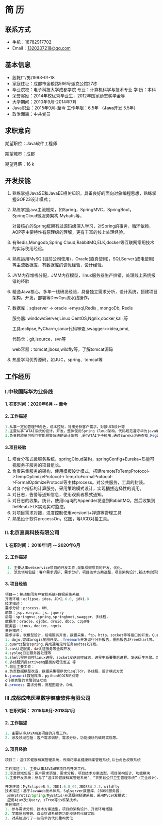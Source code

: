 #                                                      简 历

## 联系方式

- 手机：18782917702
- Email：1320207218@qq.com

## 基本信息

- 殷乾广/男/1993-01-18
- 家庭住址：成都市金粮路566号派克公馆27栋
- 毕业院校：电子科技大学成都学院         专业：计算机科学与技术专业             学 历：本科    
- 荣誉奖励：2014年校优秀毕业生，2012年国家励志奖学金等                       
- 大学期间：2010年9月-2014年7月
- Java职业：2015年9月-至今               工作年限：6.5年 （**Java**开发 5.5年）
- 政治面貌：中共党员          							

## 求职意向

期望职位：Java软件工程师

期望城市：成都

期望月薪：16 k 

## 开发技能

1.  熟练掌握JavaSE和JavaEE相关知识，具备良好的面向对象编程思想，熟练掌握GOF23设计模式；

2. 熟练掌握java主流框架，如Spring，SpringMVC，SpringBoot，SpringCloud微服务架构,Mybatis等，

   对最核心的Spring框架有过源码级深入学习，对Spring的事务，循环依赖，AOP等主要特性有原理级的理解，更有丰富的线上处理经验。

3. 有Redis,Mongodb,Spring Cloud,RabbitMQ,ELK,docker等互联网常用技术的实际使用经验。

4. 熟练运用MySQl(目前公司使用)，Oracle(直真使用)，SQLServer(成电使用)等主流数据库，有数据库的调优经验，设计经验。

5. JVM内存堆栈分配，JMM内存模型，linux服务器生产排错，处理线上系统报错的经验

6. 精通Java核心，多年一线研发经验，具备独立需求分析，设计系统，搭建项目架构，开发，部署等DevOps流水线操作。

7. 数据库：sqlserver -> oracle ->mysql,Redis , mongoDb, Redis

   服务器:   windowsServer,Linux CentOS,Ngnix,docker,kali,等

   工具:eclipse,PyCharm,sonar代码审查,swagger>>idea,pmd,

   代码仓：git,isource，svn等

   web容器：tomcat,jboss,wildfly等，了解tomcat源码

8. 热爱学习优秀源码，如JUC，spring、tomcat等



## 工作经历

   ### Ⅰ.中软国际华为业务线

#### 1. 在职时间：2020年6月 -- 至今

#### 2. 工作描述

```java
1.从事一定的管理PM角色，成本控制，对接分析客户需求，对接UCD设计等
2.主要从事TATAI系统的设计，开发，整体使用Spring Cloud架构，代码规范遵守华为java编码军规，使用checkStyle，PMD等多层级代码检视工具规范代码，华为云龙服务部署等。学习了解到了华为的代码，运维，管理的规范性。
3.负责的质量可视与智能预警系统的设计架构 ,是TATAI下子模块,通过Eureka注册查找,Fegin调用其他系统的接口(例如collection-servcice)。webservice 调用外部系统的接口（例如 李冰系统，猛犸数据中心系统，dts缺陷，testCase，CodeHub gitlab 等）获取数据，服务。然后做出华为业务部门的代码质量统计，生命周期检测服务。以及使用AthenaBi powerBi做自定义报表开发分析功能。
```

#### 3.项目经验

1. 塔台分布式微服务系统，springCloud架构，springConfig+Eureka+质量可视服务子服务的项目组长。
2. 负责采集服务的架构，使用模板设计模式，搭建remoteToTempProtocol->TempOptimizeProtocol->TempToFormalProtocol->FormalOptimizeProtocol等主体process。对公共服务，工具的封装。
3. 对各个指标的计算服务，采用策略模式设计，实现插拔选择性的调用。
4. 对日志，告警等通知信息，使用观察者模式通知。
5. 对日志的收集，统计，使用log4j的Appender发送到RabbitMQ，然后收集到fielBeat+ELK实现实时监控。
6. 对项目需求对接，进度控制使用versionIt+禅道等管理工具
7. 熟悉设计软件processOn，亿图，等UCD对接工具。





### Ⅱ.北京直真科技有限公司

#### 1. 在职时间： 2018年1月 -- 2020年6月

#### 2. 工作描述

```java
 1. 主要从事webservice项目的开发工作,采集框架项目的开发，优化。
 2. 涉及领域包括：客户需求调研、需求分析，项目技术方案选型，项目架构设计,新技术的预研、功能模块的编码实现等。
```

#### 3. 项目经验

```java
项目一：移动集团客户支撑系统+数据采集系统
开发环境：eclipse，idea，JDK1.6.0, jdk1.8
技术描述：
需求分析：process，UML
前端：jsp，easyui，js，jquery
后端：springmvc,spring,springboot,swagger，多线程，
数据库：oracle，ojdbc，druid，dbcp，c3p0等
服务器：Linux，docker，ngnix
责任描述：
需求评审，表模型设计，后端服务开发，数据采集，ftp，http，socket等等接口的开发。Quartz定时框架的开发等等。存过，sql查询的优化等等
1. dojo,完成arcgis地图开发。.freemark开发运行分析报告，图形报告JFreeChart等。
2.quartz整合spring,完成通用定时任务audtask开发。
3.cas认证服务，4a认证服务等金库开发
4.syslog日志服务器处理等
5.shell程序监控linux进程，socket发送监控日志，进程中断要重启进程。发送衍生告警。然后重启后清除告警。
6.多线程消费activemq里面的短信发送 等
7.最近主要工作：
a.负责数据模型改造，数据采集程序优化sqlldr，多线程，设计模式方面
b.javaunit数据爬虫，python的OCR识别等
c传输告警的告警验证功能
D.process 需求分析，流程图设计，DML
```





### Ⅲ.成都成电医星数字健康软件有限公司

#### 1. 在职时间： 2015年9月-2018年1月

#### 2. 工作描述

```java
1. 主要从事JAVAWEB项目的开发工作。
2. 涉及领域包括：客户需求调研、需求分析，功能模块的编码实现等。
```

#### 3. 项目经验

```java
项目二：温江区健康档案管理系统，云南巧家县健康档案管理系统,后台角色权限系统

工作描述：1. 主要从事JAVAWEB项目的开发工作。
2.涉及领域包括：客户需求调研、需求分析，项目技术方案选型，项目架构设计、功能模块					的编码实现等.
1.主要开发系统：参与了“温江区健康档案管理系统”、“农安县公共卫生管理系统”（完全设计）、“农安县妇幼保健管理系统”（部分设计）、石家庄鹿泉市区域卫生信息系统,“农安县区域人口信息平台系统”，”家庭医生管理系统”，“短信平台系统”，“村医工作站系统”, 院长决策系统(商业智能，数据挖掘SSAS),等项目的开发。

开发环境：MyEclipse8.5，JDK1.6.0_02,JBOSS4.2.3，wildfly
技术描述：基于JavaWeb技术体系，Sqlserver数据库，JBOSS服务器；
 应用Struts2/Spring/MyBatis/开源框架搭建系统，采用MVC开发模式；
 应用Ajax及jQuery、zTree等js框架技术。
责任描述：
1. 参与需求分析、技术方案选型，项目的架构设计、开发环境搭建
2. 学籍信息管理、自动排课系统等功能模块的代码实现
3. 对系统进行了一些简单的代码重构优化
```







